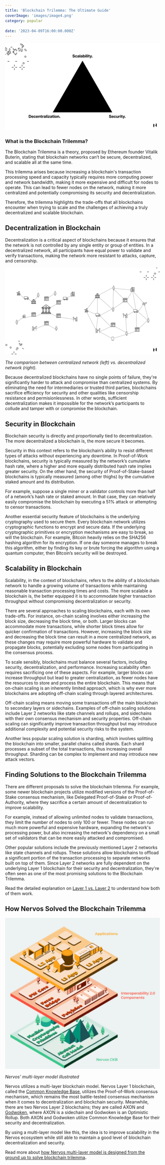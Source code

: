 ```yaml
---
title: 'Blockchain Trilemma: The Ultimate Guide'
coverImage: 'images/image4.png'
category: popular

date: '2023-04-09T16:00:00.000Z'
---
```


![alt_text](images/image1.png "image_tooltip")



### What is the Blockchain Trilemma?

The Blockchain Trilemma is a theory, proposed by Ethereum founder Vitalik Buterin, stating that blockchain networks can’t be secure, decentralized, and scalable all at the same time.

This trilemma arises because increasing a blockchain's transaction processing speed and capacity typically requires more computing power and network bandwidth, making it more expensive and difficult for nodes to operate. This can lead to fewer nodes on the network, making it more centralized and potentially compromising its security and decentralization.

Therefore, the trilemma highlights the trade-offs that all blockchains encounter when trying to scale and the challenges of achieving a truly decentralized and scalable blockchain.


## Decentralization in Blockchain

Decentralization is a critical aspect of blockchains because it ensures that the network is not controlled by any single entity or group of entities. In a decentralized network, all participants have equal power to validate and verify transactions, making the network more resistant to attacks, capture, and censorship.

![alt_text](images/image2.png "image_tooltip")


_The comparison between centralized network (left) vs. decentralized network (right)._

Because decentralized blockchains have no single points of failure, they're significantly harder to attack and compromise than centralized systems. By eliminating the need for intermediaries or trusted third parties, blockchains sacrifice efficiency for security and other qualities like censorship resistance and permisionlessness. In other words, sufficient decentralization makes it impossible for the network’s participants to collude and tamper with or compromise the blockchain. 


## Security in Blockchain

Blockchain security is directly and proportionally tied to decentralization. The more decentralized a blockchain is, the more secure it becomes.

Security in this context refers to the blockchain’s ability to resist different types of attacks without experiencing any downtime. In Proof-of-Work blockchains, security is typically measured by the network’s cumulative hash rate, where a higher and more equally distributed hash rate implies greater security. On the other hand, the security of Proof-of-Stake-based blockchains is typically measured (among other thighs) by the cumulative staked amount and its distribution. 

For example, suppose a single miner or a validator controls more than half of a network’s hash rate or staked amount. In that case, they can relatively easily compromise the blockchain by executing a 51% attack or attempting to censor transactions.

Another essential security feature of blockchains is the underlying cryptography used to secure them. Every blockchain network utilizes cryptographic functions to encrypt and secure data. If the underlying cryptographic primitives or encryption mechanisms are easy to break, so will the blockchain. For example, Bitcoin heavily relies on the SHA256 hashing algorithm for its encryption. If one day someone manages to break this algorithm, either by finding its key or brute forcing the algorithm using a quantum computer, then Bitcoin’s security will be destroyed.


## Scalability in Blockchain

Scalability, in the context of blockchains, refers to the ability of a blockchain network to handle a growing volume of transactions while maintaining reasonable transaction processing times and costs. The more scalable a blockchain is, the better equipped it is to accommodate higher transaction throughput without compromising decentralization or security.

There are several approaches to scaling blockchains, each with its own trade-offs. For instance, on-chain scaling involves either increasing the block size, decreasing the block time, or both. Larger blocks can accommodate more transactions, while shorter block times allow for quicker confirmation of transactions. However, increasing the block size and decreasing the block time can result in a more centralized network, as these changes may require more powerful hardware to validate and propagate blocks, potentially excluding some nodes from participating in the consensus process.

To scale sensibly, blockchains must balance several factors, including security, decentralization, and performance. Increasing scalability often requires sacrificing one of these aspects. For example, larger blocks can increase throughput but lead to greater centralization, as fewer nodes have the resources to store and process the entire blockchain. This means that on-chain scaling is an inherently limited approach, which is why ever more blockchains are adopting off-chain scaling through layered architectures.

Off-chain scaling means moving some transactions off the main blockchain to secondary layers or sidechains. Examples of off-chain scaling solutions include Layer 2 networks like state channels and rollups, and sidechains with their own consensus mechanism and security properties. Off-chain scaling can significantly improve transaction throughput but may introduce additional complexity and potential security risks to the system.

Another less popular scaling solution is sharding, which involves splitting the blockchain into smaller, parallel chains called shards. Each shard processes a subset of the total transactions, thus increasing overall throughput. Sharding can be complex to implement and may introduce new attack vectors.


## Finding Solutions to the Blockchain Trilemma

There are different proposals to solve the blockchain trilemma. For example, some newer blockchain projects utilize modified versions of the Proof-of-Stake consensus mechanism, like Delegated Proof-of-Stake or Proof-of-Authority, where they sacrifice a certain amount of decentralization to improve scalability. 

For example, instead of allowing unlimited nodes to validate transactions, they limit the number of nodes to only 100 or fewer. These nodes can run much more powerful and expensive hardware, expanding the network's processing power, but also increasing the network's dependency on a small set of validators that can be more easily attacked and compromised.

Other popular solutions include the previously mentioned Layer 2 networks like state channels and rollups. These solutions allow blockchains to offload a significant portion of the transaction processing to separate networks built on top of them. Since Layer 2 networks are fully dependent on the underlying Layer 1 blockchain for their security and decentralization, they're often seen as one of the most promising solutions to the Blockchain Trilemma.

Read the detailed explanation on [Layer 1 vs. Layer 2](https://www.nervos.org/knowledge-base/layer_1_vs_layer_2) to understand how both of them work.


## How Nervos Solved the Blockchain Trilemma

![alt_text](images/image3.png "image_tooltip")


_Nervos’ multi-layer model illustrated_

Nervos utilizes a multi-layer blockchain model. Nervos Layer 1 blockchain, called the [Common Knowledge Base](https://medium.com/nervosnetwork/nervos-ckb-in-a-nutshell-7a4ac8f99e0e), utilizes the Proof-of-Work consensus mechanism, which remains the most battle-tested consensus mechanism when it comes to decentralization and blockchain security. Meanwhile, there are two Nervos Layer 2 blockchains; they are called AXON and [Godwoken](https://godwoken.com), where AXON is a sidechain and Godwoken is an Optimistic Rollup. Both AXON and Godwoken utilize Common Knowledge Base for their security and decentralization.

By using a multi-layer model like this, the idea is to improve scalability in the Nervos ecosystem while still able to maintain a good level of blockchain decentralization and security.

Read more about [how Nervos multi-layer model is designed from the ground up to solve blockchain trilemma](https://medium.com/nervosnetwork/how-to-move-beyond-blockchains-trilemma-6a10ae034e9f)**.**
